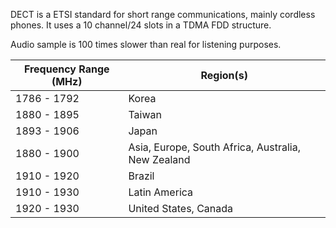 DECT is a ETSI standard for short range communications, mainly cordless phones. It uses a 10 channel/24 slots in a TDMA FDD structure.

Audio sample is 100 times slower than real for listening purposes.

| Frequency Range (MHz) | Region(s)                                     |
|-----------------------|-----------------------------------------------|
| 1786 - 1792           | Korea                                         |
| 1880 - 1895           | Taiwan                                        |
| 1893 - 1906           | Japan                                         |
| 1880 - 1900           | Asia, Europe, South Africa, Australia, New Zealand |
| 1910 - 1920           | Brazil                                        |
| 1910 - 1930           | Latin America                                 |
| 1920 - 1930           | United States, Canada                         |
